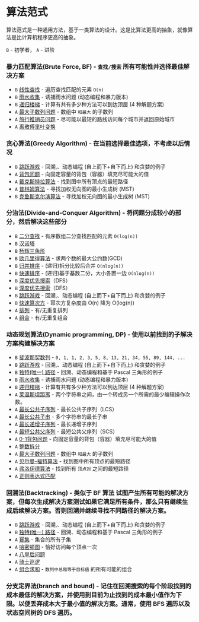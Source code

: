# 算法范式

算法范式是一种通用方法，基于一类算法的设计。这是比算法更高的抽象，就像算法是比计算机程序更高的抽象。

`B` - 初学者， `A` - 进阶

### 暴力匹配算法(Brute Force, BF) - `查找/搜索` 所有可能性并选择最佳解决方案

- `B` [线性查找](/search/linear-search.html) - 遍历查找匹配的元素 `O(n)`
- `B` [雨水收集](/uncategorized/rain-terraces.html) - 诱捕雨水问题 (动态编程和暴力版本)
- `B` [递归楼梯](/uncategorized/recursive-staircase.html) - 计算有共有多少种方法可以到达顶层 (4 种解题方案)
- `A` [最大子数列问题](/sets/maximum-subarray.html) - 数组中 `和最大` 的子数列
- `A` [旅行推销员问题](/graph/travelling-salesman.html) - 尽可能以最短的路线访问每个城市并返回原始城市
- `A` [离散傅里叶变换](/math/fourier-transform.html)

### 贪心算法(Greedy Algorithm) - 在当前选择最佳选项，不考虑以后情况

- `B` [跳跃游戏](/uncategorized/square-matrix-rotation.html) - 回溯,、动态编程 (自上而下+自下而上) 和贪婪的例子
- `A` [背包问题](/sets/knapsack-problem.html) - 向固定容量的背包（容器）填充尽可能大的值
- `A` [戴克斯特拉算法](/graph/dijkstra.html) - 找到图中所有顶点的最短路径
- `A` [普林姆算法](/graph/prim.html) - 寻找加权无向图的最小生成树 (MST)
- `B` [克鲁斯克尔演算法](/graph/kruskal.html) - 寻找加权无向图的最小生成树 (MST)

### 分治法(Divide-and-Conquer Algorithm) - 将问题分成较小的部分，然后解决这些部分

- `B` [二分查找](/search/binary-search.html) - 有序数组二分查找匹配的元素 `O(log(n))`
- `B` [汉诺塔](/uncategorized/hanoi-tower.html)
- `B` [杨辉三角形](/math/pascal-triangle.html)
- `B` [欧几里得算法](/math/euclidean.html) - 求两个数的最大公约数(GCD)
- `B` [归并排序](/sorting/merge-sort.html) - (递归)拆分比较后合并 `O(nlog(n))`
- `B` [快速排序](/sorting/quick-sort.html) - (递归)基于基数二分，大小各置一边 `O(nlog(n))`
- `B` [深度优先搜索](/tree/depth-first-search.html)（DFS）
- `B` [深度优先搜索](/graph/depth-first-search.html)（DFS）
- `B` [跳跃游戏](/uncategorized/square-matrix-rotation.html) - 回溯,、动态编程 (自上而下+自下而上) 和贪婪的例子
- `B` [快速算次方](/math/fast-powering.html) - 幂次方复杂度由 O(n) 降为 O(log(n))
- `A` [排列](/sets/permutations.html) - 有/无重复排列
- `A` [组合](/sets/combinations.html) - 有/无重复组合

### 动态规划算法(Dynamic programming, DP) - 使用以前找到的子解决方案构建解决方案

- `B` [斐波那契数列](/math/fibonacci.html) - `0, 1, 1, 2, 3, 5, 8, 13, 21, 34, 55, 89, 144, ...`
- `B` [跳跃游戏](/uncategorized/square-matrix-rotation.html) - 回溯,、动态编程 (自上而下+自下而上) 和贪婪的例子
- `B` [独特(唯一) 路径](/uncategorized/unique-paths.html) - 回溯、动态编程和基于 Pascal 三角形的例子
- `B` [雨水收集](/uncategorized/rain-terraces.html) - 诱捕雨水问题 (动态编程和暴力版本)
- `B` [递归楼梯](/uncategorized/recursive-staircase.html) - 计算有共有多少种方法可以到达顶层 (4 种解题方案)
- `A` [莱温斯坦距离](/string/levenshtein-distance.html) - 两个字符串之间，由一个转成另一个所需的最少编辑操作次数。
- `A` [最长公共子序列](/sets/longest-common-subsequence.html) - 最长公共子序列（LCS）
- `A` [最长公共子串](/string/longest-common-substring.html) - 多个字符串的最长子串
- `A` [最长递增子序列](/sets/longest-increasing-subsequence.html) - 最长递增子序列
- `A` [最短公共父序列](/sets/shortest-common-supersequence.html) - 最短公共父序列（SCS）
- `A` [0-1背包问题](/sets/knapsack-problem.html) - 向固定容量的背包（容器）填充尽可能大的值
- `A` [整数拆分](/math/integer-partition.html)
- `A` [最大子数列问题](/sets/maximum-subarray.html) - 数组中 `和最大` 的子数列
- `A` [贝尔曼-福特算法](/graph/bellman-ford.html) - 找到图中所有顶点的最短路径
- `A` [弗洛伊德算法](/graph/floyd-warshall.html) - 找到所有 `顶点对` 之间的最短路径
- `A` [正则表达式匹配](/string/regular-expression-matching.html)

### 回溯法(Backtracking) - 类似于 BF 算法 试图产生所有可能的解决方案，但每次生成解决方案测试如果它满足所有条件，那么只有继续生成后续解决方案。否则回溯并继续寻找不同路径的解决方案。

- `B` [跳跃游戏](/uncategorized/square-matrix-rotation.html) - 回溯,、动态编程 (自上而下+自下而上) 和贪婪的例子
- `B` [独特(唯一) 路径](/uncategorized/unique-paths.html) - 回溯、动态编程和基于 Pascal 三角形的例子
- `A` [幂集](/sets/power-set.html) - 集合的所有子集
- `A` [哈密顿图](/graph/hamiltonian-cycle.html) - 恰好访问每个顶点一次
- `A` [八皇后问题](/uncategorized/n-queens.html)
- `A` [骑士巡逻](/uncategorized/knight-tour.html)
- `A` [组合求和](/sets/combination-sum.html) - `数列中总和等于目标值` 的所有可能的组合

### 分支定界法(branch and bound) - 记住在回溯搜索的每个阶段找到的成本最低的解决方案，并使用到目前为止找到的成本最小值作为下限。以便丢弃成本大于最小值的解决方案。通常，使用 BFS 遍历以及状态空间树的 DFS 遍历。
